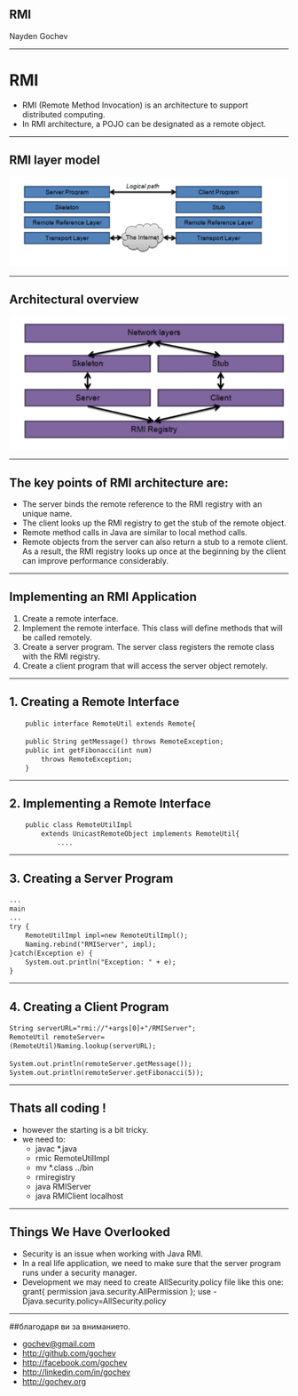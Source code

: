 
## RMI

Nayden Gochev

---

# RMI
 
 * RMI (Remote Method Invocation) is an architecture to support distributed computing.
 * In RMI architecture, a POJO can be designated as a remote object.

---

## RMI layer model

![rmi1](rmi1.png)

---

## Architectural overview

![rmi2](rmi2.png)

---


## The key points of RMI architecture are:

* The server binds the remote reference to the RMI registry with an unique name.
* The client looks up the RMI registry to get the stub of the remote object.
* Remote method calls in Java are similar to local method calls.
* Remote objects from the server can also return a stub to a remote client. As a result, the RMI registry looks up once at the beginning by the client can improve performance considerably.

---

## Implementing an RMI Application

1. Create a remote interface.
2. Implement the remote interface. This class will define methods that will be called remotely.
3. Create a server program. The server class registers the remote class with the RMI registry.
4. Create a client program that will access the server object remotely.

---

## 1. Creating a Remote Interface

        public interface RemoteUtil extends Remote{

        public String getMessage() throws RemoteException;
        public int getFibonacci(int num)
            throws RemoteException;
        }


---

## 2. Implementing a Remote Interface

        public class RemoteUtilImpl
            extends UnicastRemoteObject implements RemoteUtil{
                ....


        

---

## 3. Creating a Server Program
    ...
    main
    ...
    try {
        RemoteUtilImpl impl=new RemoteUtilImpl();
        Naming.rebind("RMIServer", impl);
    }catch(Exception e) {
        System.out.println("Exception: " + e);
    }


---

## 4. Creating a Client Program

    String serverURL="rmi://"+args[0]+"/RMIServer";
    RemoteUtil remoteServer=
    (RemoteUtil)Naming.lookup(serverURL);

    System.out.println(remoteServer.getMessage());
    System.out.println(remoteServer.getFibonacci(5));

---

## Thats all coding !
* however the starting is a bit tricky. 
* we need to:
    + javac *.java
    + rmic RemoteUtilImpl
    + mv *.class ../bin
    + rmiregistry
    + java RMIServer
    + java RMIClient localhost



---

## Things We Have Overlooked

* Security is an issue when working with Java RMI. 
* In a real life application, we need to make sure that the server program runs under a security manager. 
* Development we may need to create AllSecurity.policy file like this one: 
        grant{
            permission java.security.AllPermission
        };
use -Djava.security.policy=AllSecurity.policy 

---

##благодаря ви за вниманието.

* gochev@gmail.com
* http://github.com/gochev
* http://facebook.com/gochev
* http://linkedin.com/in/gochev
* http://gochev.org

